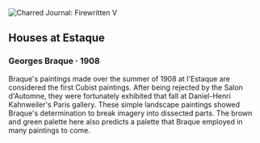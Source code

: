 <div class="artwork-of-the-day">
  <div class="container">
    <div class="img-wrapper">
      <img
        src="https://uploads8.wikiart.org/images/georges-braque/houses-at-estaque-1908.jpg!Large.jpg"
        alt="Charred Journal: Firewritten V" />
    </div>
    <div class="artwork-detail">
      <div class="artwork-origin"> 
        <h2 class="artwork-name">Houses at Estaque</h2>
        <h3 class="artist">
          Georges Braque
                    ·  1908
        </h3>
      </div>
      <p class="description">
        <span class="artwork-description-text ng-binding" ng-bind-html="viewModel.ArtworkOfTheDay.Description | unsafe">Braque's paintings made over the summer of 1908 at l'Estaque are considered the first Cubist paintings. After being rejected by the Salon d'Automne, they were fortunately exhibited that fall at Daniel-Henri Kahnweiler's Paris gallery. These simple landscape paintings showed Braque's determination to break imagery into dissected parts. The brown and green palette here also predicts a palette that Braque employed in many paintings to come. </span>
                        <div class="text-shadow-container ng-hide" ng-show="showShadow"></div>
      </p>
    </div>
  </div>

</div>
